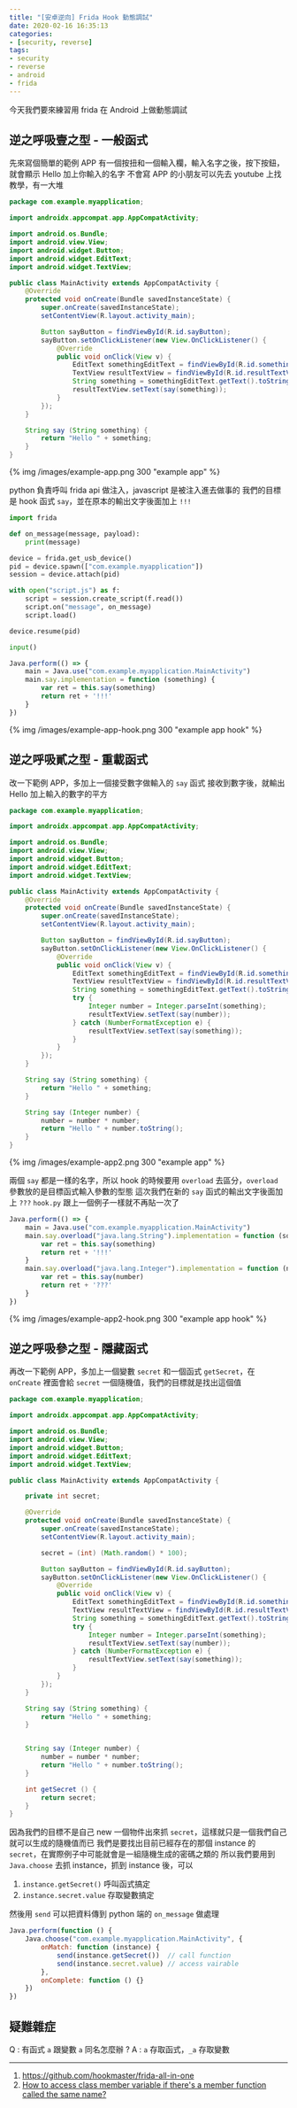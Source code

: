 ```yaml
---
title: "[安卓逆向] Frida Hook 動態調試"
date: 2020-02-16 16:35:13
categories:
- [security, reverse]
tags:
- security
- reverse
- android
- frida
---
```


今天我們要來練習用 frida 在 Android 上做動態調試

## 逆之呼吸壹之型 - 一般函式

先來寫個簡單的範例 APP
有一個按扭和一個輸入欄，輸入名字之後，按下按鈕，就會顯示 Hello 加上你輸入的名字
不會寫 APP 的小朋友可以先去 youtube 上找教學，有一大堆

```java MainActivity.java
package com.example.myapplication;

import androidx.appcompat.app.AppCompatActivity;

import android.os.Bundle;
import android.view.View;
import android.widget.Button;
import android.widget.EditText;
import android.widget.TextView;

public class MainActivity extends AppCompatActivity {
    @Override
    protected void onCreate(Bundle savedInstanceState) {
        super.onCreate(savedInstanceState);
        setContentView(R.layout.activity_main);

        Button sayButton = findViewById(R.id.sayButton);
        sayButton.setOnClickListener(new View.OnClickListener() {
            @Override
            public void onClick(View v) {
                EditText somethingEditText = findViewById(R.id.somethingEditText);
                TextView resultTextView = findViewById(R.id.resultTextView);
                String something = somethingEditText.getText().toString();
                resultTextView.setText(say(something));
            }
        });
    }

    String say (String something) {
        return "Hello " + something;
    }
}
```

{% img /images/example-app.png 300 "example app" %}

python 負責呼叫 frida api 做注入，javascript 是被注入進去做事的
我們的目標是 hook 函式 `say`，並在原本的輸出文字後面加上 `!!!`

```python hook.py
import frida

def on_message(message, payload):
    print(message)

device = frida.get_usb_device()
pid = device.spawn(["com.example.myapplication"])
session = device.attach(pid)

with open("script.js") as f:
    script = session.create_script(f.read())
    script.on("message", on_message)
    script.load()

device.resume(pid)

input()
```

```javascript script.js
Java.perform(() => {
    main = Java.use("com.example.myapplication.MainActivity")
    main.say.implementation = function (something) {
        var ret = this.say(something)
        return ret + '!!!'
    }
})
```

{% img /images/example-app-hook.png 300 "example app hook" %}

## 逆之呼吸貳之型 - 重載函式

改一下範例 APP，多加上一個接受數字做輸入的 `say` 函式
接收到數字後，就輸出 Hello 加上輸入的數字的平方

```java MainActivity.java
package com.example.myapplication;

import androidx.appcompat.app.AppCompatActivity;

import android.os.Bundle;
import android.view.View;
import android.widget.Button;
import android.widget.EditText;
import android.widget.TextView;

public class MainActivity extends AppCompatActivity {
    @Override
    protected void onCreate(Bundle savedInstanceState) {
        super.onCreate(savedInstanceState);
        setContentView(R.layout.activity_main);

        Button sayButton = findViewById(R.id.sayButton);
        sayButton.setOnClickListener(new View.OnClickListener() {
            @Override
            public void onClick(View v) {
                EditText somethingEditText = findViewById(R.id.somethingEditText);
                TextView resultTextView = findViewById(R.id.resultTextView);
                String something = somethingEditText.getText().toString();
                try {
                    Integer number = Integer.parseInt(something);
                    resultTextView.setText(say(number));
                } catch (NumberFormatException e) {
                    resultTextView.setText(say(something));
                }
            }
        });
    }

    String say (String something) {
        return "Hello " + something;
    }

    String say (Integer number) {
        number = number * number;
        return "Hello " + number.toString();
    }
}
```

{% img /images/example-app2.png 300 "example app" %}

兩個 `say` 都是一樣的名字，所以 hook 的時候要用 `overload` 去區分，`overload` 參數放的是目標函式輸入參數的型態
這次我們在新的 `say` 函式的輸出文字後面加上 `???`
`hook.py` 跟上一個例子一樣就不再貼一次了

```javascript script.js
Java.perform(() => {
    main = Java.use("com.example.myapplication.MainActivity")
    main.say.overload("java.lang.String").implementation = function (something) {
        var ret = this.say(something)
        return ret + '!!!'
    }
    main.say.overload("java.lang.Integer").implementation = function (number) {
        var ret = this.say(number)
        return ret + '???'
    }
})
```

{% img /images/example-app2-hook.png 300 "example app hook" %}

## 逆之呼吸參之型 - 隱藏函式

再改一下範例 APP，多加上一個變數 `secret` 和一個函式 `getSecret`，在 `onCreate` 裡面會給 `secret` 一個隨機值，我們的目標就是找出這個值

```java MainActivity.java
package com.example.myapplication;

import androidx.appcompat.app.AppCompatActivity;

import android.os.Bundle;
import android.view.View;
import android.widget.Button;
import android.widget.EditText;
import android.widget.TextView;

public class MainActivity extends AppCompatActivity {

    private int secret;

    @Override
    protected void onCreate(Bundle savedInstanceState) {
        super.onCreate(savedInstanceState);
        setContentView(R.layout.activity_main);

        secret = (int) (Math.random() * 100);

        Button sayButton = findViewById(R.id.sayButton);
        sayButton.setOnClickListener(new View.OnClickListener() {
            @Override
            public void onClick(View v) {
                EditText somethingEditText = findViewById(R.id.somethingEditText);
                TextView resultTextView = findViewById(R.id.resultTextView);
                String something = somethingEditText.getText().toString();
                try {
                    Integer number = Integer.parseInt(something);
                    resultTextView.setText(say(number));
                } catch (NumberFormatException e) {
                    resultTextView.setText(say(something));
                }
            }
        });
    }

    String say (String something) {
        return "Hello " + something;
    }


    String say (Integer number) {
        number = number * number;
        return "Hello " + number.toString();
    }

    int getSecret () {
        return secret;
    }
}
```

因為我們的目標不是自己 new 一個物件出來抓 `secret`，這樣就只是一個我們自己就可以生成的隨機值而已
我們是要找出目前已經存在的那個 instance 的 `secret`，在實際例子中可能就會是一組隨機生成的密碼之類的
所以我們要用到 `Java.choose` 去抓 instance，抓到 instance 後，可以

1. `instance.getSecret()` 呼叫函式搞定
2. `instance.secret.value` 存取變數搞定

然後用 `send` 可以把資料傳到 python 端的 `on_message` 做處理

```javascript script.js
Java.perform(function () {
    Java.choose("com.example.myapplication.MainActivity", {
        onMatch: function (instance) {
            send(instance.getSecret())  // call function
            send(instance.secret.value) // access vairable
        },
        onComplete: function () {}
    }) 
})
```

## 疑難雜症

Q : 有函式 `a` 跟變數 `a` 同名怎麼辦 ?
A : `a` 存取函式，`_a` 存取變數

---

1. https://github.com/hookmaster/frida-all-in-one
2. [How to access class member variable if there's a member function called the same name?](https://github.com/frida/frida/issues/833)